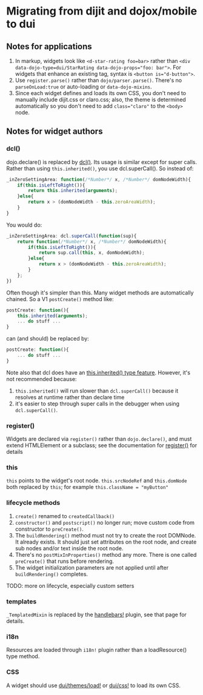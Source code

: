 # Migrating from dijit and dojox/mobile to dui

## Notes for applications

1. In markup, widgets look like `<d-star-rating foo=bar>` rather than
	`<div data-dojo-type=dui/StarRating data-dojo-props="foo: bar">`.
	For widgets that enhance an existing tag, syntax is `<button is="d-button">`.
2. Use `register.parse()` rather than `dojo/parser.parse()`.  There's no `parseOnLoad:true` or auto-loading
	or `data-dojo-mixins`.
3. Since each widget defines and loads its own CSS, you don't need to manually include dijit.css or claro.css;
   also, the theme is determined automatically so you don't need to add `class="claro"` to the `<body>` node.

## Notes for widget authors

### dcl()

dojo.declare() is replaced by [dcl()](http://www.dcljs.org/).   Its usage is similar except for super calls.
Rather than using `this.inherited()`, you use dcl.superCall().   So instead of:

```js
_inZeroSettingArea: function(/*Number*/ x, /*Number*/ domNodeWidth){
	if(this.isLeftToRight()){
		return this.inherited(arguments);
	}else{
		return x > (domNodeWidth - this.zeroAreaWidth);
	}
}
```

You would do:

```js
_inZeroSettingArea: dcl.superCall(function(sup){
	return function(/*Number*/ x, /*Number*/ domNodeWidth){
		if(this.isLeftToRight()){
			return sup.call(this, x, domNodeWidth);
		}else{
			return x > (domNodeWidth - this.zeroAreaWidth);
		}
	};
})
```

Often though it's simpler than this.   Many widget methods are automatically chained.  So a V1 `postCreate()`
method like:

```js
postCreate: function(){
    this.inherited(arguments);
    ... do stuff ...
}
```

can (and should) be replaced by:

```js
postCreate: function(){
    ... do stuff ...
}
```

Note also that dcl does have an [this.inherited() type feature](http://www.dcljs.org/docs/inherited_js/).
However, it's not recommended because:

1. `this.inherited()` will run slower than `dcl.superCall()` because it resolves
   at runtime rather than declare time
2. it's easier to step through super calls in the debugger when using `dcl.superCall()`.

### register()

Widgets are declared via `register()` rather than `dojo.declare()`, and must extend HTMLElement or a subclass;
   see the documentation for [register()](register.md) for details

### this

`this` points to the widget's root node.
`this.srcNodeRef` and `this.domNode` both replaced by `this`; for example `this.className = "myButton"`

### lifecycle methods

1. `create()` renamed to `createdCallback()`
2. `constructor()` and `postscript()` no longer run; move custom code from constructor
	to `preCreate()`.
3. The `buildRendering()` method must not try to create the root DOMNode.  It already exists.
   It should just set attributes on the root node, and create sub nodes and/or text inside the root node.
4. There's no `postMixInProperties()` method any more.   There is one called `preCreate()` that
   runs before rendering.
5. The widget initialization parameters are not applied until after `buildRendering()` completes.

TODO: more on lifecycle, especially custom setters

### templates

`_TemplatedMixin` is replaced by the [handlebars!](handlebars.md) plugin, see that page for details.

### i18n

Resources are loaded through `i18n!` plugin rather than a loadResource() type method.

### CSS
A widget should use [dui/themes/load!](load.md) or [dui/css!](css.md) to load its own CSS.

